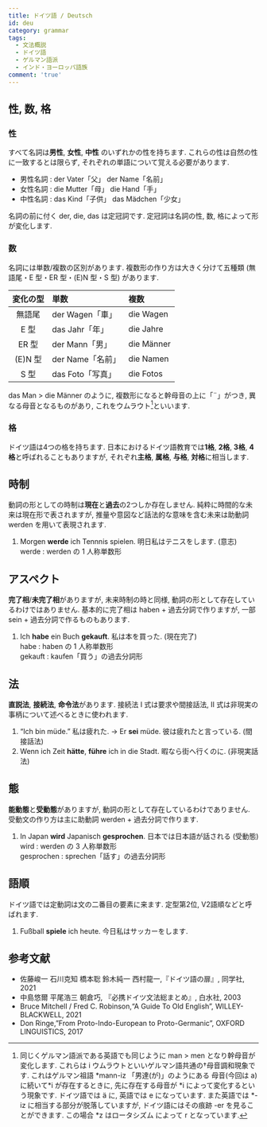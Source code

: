 ```yaml
---
title: ドイツ語 / Deutsch
id: deu
category: grammar
tags:
  - 文法概説
  - ドイツ語
  - ゲルマン語派
  - インド・ヨーロッパ語族
comment: 'true'
---
```

## 性, 数, 格

### 性

すべて名詞は**男性**, **女性**, **中性** のいずれかの性を持ちます.
これらの性は自然の性に一致するとは限らず,
それぞれの単語について覚える必要があります.

- 男性名詞 : der Vater「父」 der Name「名前」
- 女性名詞 : die Mutter「母」 die Hand「手」
- 中性名詞 : das Kind「子供」 das Mädchen「少女」

名詞の前に付く der, die, das は定冠詞です.
定冠詞は名詞の性, 数, 格によって形が変化します.

### 数

名詞には単数/複数の区別があります.
複数形の作り方は大きく分けて五種類 (無語尾・E 型・ER 型・(E)N 型・S 型) があります.

| 変化の型 | 単数 | 複数 |
| :-: | :-- | :-- |
| 無語尾 | der Wagen「車」 | die Wagen |
| E 型 | das Jahr「年」 | die Jahre |
| ER 型 | der Mann「男」 | die Männer |
| (E)N 型 | der Name「名前」 | die Namen |
| S 型 | das Foto「写真」 | die Fotos |

das Man > die Männer のように,
複数形になると幹母音の上に「¨」がつき,
異なる母音となるものがあり,
これをウムラウト[^umlaut]といいます.

[^umlaut]: 同じくゲルマン語派である英語でも同じように man > men となり幹母音が変化します.
これらは i ウムラウトといいゲルマン語共通の†母音調和現象です.
これはゲルマン祖語 \*mann-iz 「男達(が)」のようにある
母音(今回は a)に続いて\*i が存在するときに,
先に存在する母音が \*i によって変化するという現象です.
ドイツ語では ä に, 英語では e になっています.
また英語では \*-iz に相当する部分が脱落していますが,
ドイツ語にはその痕跡 -er を見ることができます.
この場合 \*z はロータシズム によって r となっています.

### 格

ドイツ語は4つの格を持ちます.
日本におけるドイツ語教育では**1格**, **2格**, **3格**, **4格**と呼ばれることもありますが,
それぞれ**主格**, **属格**, **与格**, **対格**に相当します.

## 時制

動詞の形としての時制は**現在**と**過去**の2つしか存在しません.
純粋に時間的な未来は現在形で表されますが,
推量や意図など話法的な意味を含む未来は助動詞 werden を用いて表現されます.

1. Morgen **werde** ich Tennnis spielen. 明日私はテニスをします. (意志)  
  werde : werden の 1 人称単数形

## アスペクト

**完了相**/**未完了相**がありますが,
未来時制の時と同様, 動詞の形として存在しているわけではありません.
基本的に完了相は haben + 過去分詞で作りますが,
一部 sein + 過去分詞で作るものもあります.

1. Ich **habe** ein Buch **gekauft**. 私は本を買った. (現在完了)  
  habe : haben の 1 人称単数形  
  gekauft : kaufen「買う」の過去分詞形

## 法

**直説法**, **接続法**, **命令法**があります.
接続法 I 式は要求や間接話法, II 式は非現実の事柄について述べるときに使われます.

1. “Ich bin müde.” 私は疲れた. → Er **sei** müde. 彼は疲れたと言っている. (間接話法)
1. Wenn ich Zeit **hätte**, **führe** ich in die Stadt. 暇なら街へ行くのに. (非現実話法)

## 態

**能動態**と**受動態**がありますが, 動詞の形として存在しているわけでありません.
受動文の作り方は主に助動詞 werden + 過去分詞で作ります.

1. In Japan **wird** Japanisch **gesprochen**. 日本では日本語が話される (受動態)  
  wird : werden の 3 人称単数形  
  gesprochen : sprechen「話す」の過去分詞形

## 語順

ドイツ語では定動詞は文の二番目の要素に来ます.
定型第2位, V2語順などと呼ばれます.

1. Fußball **spiele** ich heute. 今日私はサッカーをします.

## 参考文献

- 佐藤峻一 石川克知 橋本聡 鈴木純一 西村龍一,『ドイツ語の扉』, 同学社, 2021
- 中島悠爾 平尾浩三 朝倉巧, 『必携ドイツ文法総まとめ』, 白水社, 2003
- Bruce Mitchell / Fred C. Robinson,“A Guide To Old English”, WILLEY-BLACKWELL, 2021
- Don Ringe,”From Proto-Indo-European to Proto-Germanic”, OXFORD LINGUISTICS, 2017
